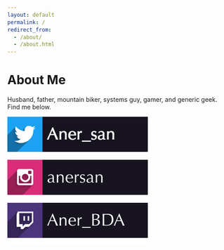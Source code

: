 ```yaml
---
layout: default
permalink: /
redirect_from: 
  - /about/
  - /about.html
---
```


# About Me

Husband, father, mountain biker, systems guy, gamer, and generic geek.  Find me 
below.

[![Twitter](images/social_twitter.png)](https://twitter.com/Aner_san)
[![Instagram](images/social_instagram.png)](https://www.instagram.com/anersan/)
[![Twitch](images/social_twitch.png)](https://www.twitch.tv/aner_bda)
